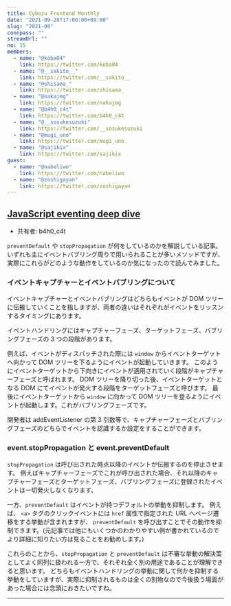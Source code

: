 ```yaml
---
title: Cybozu Frontend Monthly
date: "2021-09-28T17:00:00+09:00"
slug: "2021-09"
connpass: ""
streamUrl: ""
no: 15
members:
  - name: "@koba04"
    link: https://twitter.com/koba04
  - name: "@__sakito__"
    link: https://twitter.com/__sakito__
  - name: "@shisama_"
    link: https://twitter.com/shisama_
  - name: "@nakajmg"
    link: https://twitter.com/nakajmg
  - name: "@b4h0_c4t"
    link: https://twitter.com/b4h0_c4t
  - name: "@__sosukesuzuki"
    link: https://twitter.com/__sosukesuzuki
  - name: "@mugi_uno"
    link: https://twitter.com/mugi_uno
  - name: "@sajikix"
    link: https://twitter.com/sajikix
guest:
  - name: "@nabeliwo"
    link: https://twitter.com/nabeliwo
  - name: "@zoshigayan"
    link: https://twitter.com/zoshigayan
---
```


## [JavaScript eventing deep dive](https://web.dev/eventing-deepdive/)

- 共有者: b4h0_c4t

`preventDefault` や `stopPropagation` が何をしているのかを解説している記事。
いずれも主にイベントバブリング周りで用いられることが多いメソッドですが、実際にこれらがどのような動作をしているのか気になったので読んでみました。

### イベントキャプチャーとイベントバブリングについて

イベントキャプチャーとイベントバブリングはどちらもイベントが DOM ツリーに伝搬していくことを指しますが、両者の違いはそれぞれがイベントをリッスンするタイミングにあります。

イベントハンドリングにはキャプチャーフェーズ、ターゲットフェーズ、バブリングフェーズの 3 つの段階があります。

例えば、イベントがディスパッチされた際には `window` からイベントターゲットへ向かって DOM ツリーを下るようにイベントが起動していきます。
このようにイベントターゲットから下向きにイベントが適用されていく段階がキャプチャーフェーズと呼ばれます。
DOM ツリーを降り切った後、イベントターゲットとなる DOM にてイベントが発火する段階をターゲットフェーズと呼びます。
最後にイベントターゲットから `window` に向かって DOM ツリーを登るようにイベントが起動します。これがバブリングフェーズです。

開発者は addEventListener の第 3 引数等で、キャプチャーフェーズとバブリングフェーズのどちらでイベントを認識するか設定をすることができます。

### event.stopPropagation と event.preventDefault

`stopPropagation` は呼び出された時点以降のイベントが伝搬するのを停止させます。
例えばキャプチャーフェーズでこれが呼び出された場合、それ以降のキャプチャーフェーズとターゲットフェーズ、バブリングフェーズに登録されたイベントは一切発火しなくなります。

一方、`preventDefault` はイベントが持つデフォルトの挙動を抑制します。
例えば、 `<a>` タグのクリックイベントには `href` 属性で指定された URL へページ遷移をする挙動が含まれますが、 `preventDefault` を呼び出すことでその動作を抑制できます。(元記事では他にもいくつかのわかりやすい例が書かれているのでより詳細に知りたい方は見ることをお勧めします。)

これらのことから、`stopPropagation` と `preventDefault` は不審な挙動の解決策としてよく同列に扱われる一方で、それぞれ全く別の用途であることが理解できると思います。
どちらもイベントハンドリングの挙動に関して何かを抑制する挙動をしていますが、実際に抑制されるものは全くの別物なので今後扱う場面があった場合には念頭におきたいですね。

---
